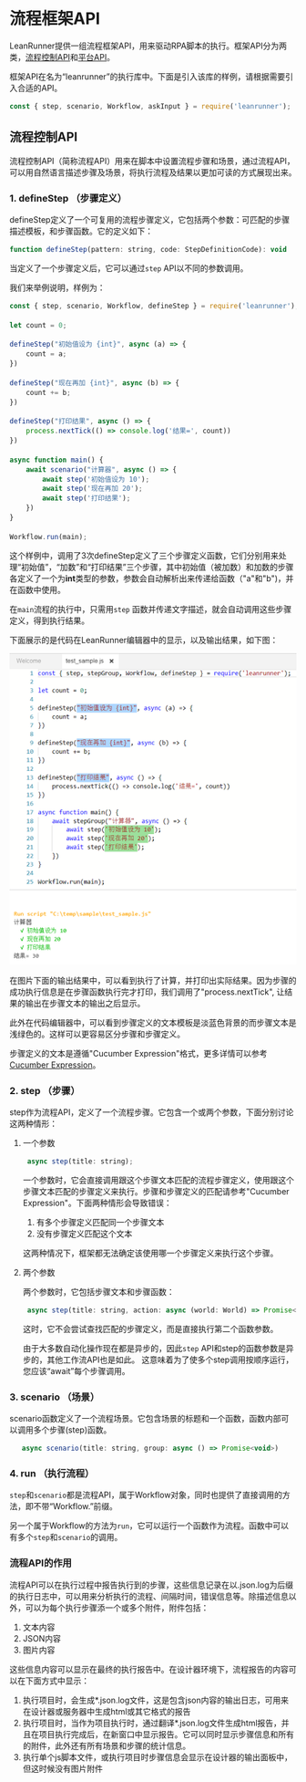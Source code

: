 # 流程框架API

LeanRunner提供一组流程框架API，用来驱动RPA脚本的执行。框架API分为两类，[流程控制API](#workflow_api)和[平台API](server_api.md)。

框架API在名为“leanrunner”的执行库中。下面是引入该库的样例，请根据需要引入合适的API。


```javascript
const { step, scenario, Workflow, askInput } = require('leanrunner');
```

<a id="workflow_api">

## 流程控制API

流程控制API（简称流程API）用来在脚本中设置流程步骤和场景，通过流程API，可以用自然语言描述步骤及场景，将执行流程及结果以更加可读的方式展现出来。

### 1. defineStep （步骤定义）

defineStep定义了一个可复用的流程步骤定义，它包括两个参数：可匹配的步骤描述模板，和步骤函数。它的定义如下：


```javascript
function defineStep(pattern: string, code: StepDefinitionCode): void

```

当定义了一个步骤定义后，它可以通过`step` API以不同的参数调用。

我们来举例说明，样例为：

```javascript
const { step, scenario, Workflow, defineStep } = require('leanrunner');

let count = 0;

defineStep("初始值设为 {int}", async (a) => {
    count = a;
})

defineStep("现在再加 {int}", async (b) => {
    count += b;
})

defineStep("打印结果", async () => {
    process.nextTick(() => console.log('结果=', count))
})

async function main() {
    await scenario("计算器", async () => {
        await step('初始值设为 10');
        await step('现在再加 20');
        await step('打印结果');
    })
}

Workflow.run(main);
```

这个样例中，调用了3次defineStep定义了三个步骤定义函数，它们分别用来处理“初始值”，“加数”和“打印结果”三个步骤，其中初始值（被加数）和加数的步骤各定义了一个为**int**类型的参数，参数会自动解析出来传递给函数（"a"和"b")，并在函数中使用。

在`main`流程的执行中，只需用`step` 函数并传递文字描述，就会自动调用这些步骤定义，得到执行结果。

下面展示的是代码在LeanRunner编辑器中的显示，以及输出结果，如下图：

![](assets/defineStep_sample.png)

在图片下面的输出结果中，可以看到执行了计算，并打印出实际结果。因为步骤的成功执行信息是在步骤函数执行完才打印，我们调用了"process.nextTick", 让结果的输出在步骤文本的输出之后显示。

此外在代码编辑器中，可以看到步骤定义的文本模板是淡蓝色背景的而步骤文本是浅绿色的。这样可以更容易区分步骤和步骤定义。

步骤定义的文本是遵循"Cucumber Expression"格式，更多详情可以参考 [Cucumber Expression](https://cucumber.io/docs/cucumber/cucumber-expressions/)。

### 2. step （步骤）

step作为流程API，定义了一个流程步骤。它包含一个或两个参数，下面分别讨论这两种情形：

1. 一个参数

   ```javascript
    async step(title: string);
   ```

   一个参数时，它会直接调用跟这个步骤文本匹配的流程步骤定义，使用跟这个步骤文本匹配的步骤定义来执行。步骤和步骤定义的匹配请参考"Cucumber Expression"。下面两种情形会导致错误：

   1. 有多个步骤定义匹配同一个步骤文本
   2. 没有步骤定义匹配这个文本

   这两种情况下，框架都无法确定该使用哪一个步骤定义来执行这个步骤。

2. 两个参数

   两个参数时，它包括步骤文本和步骤函数：

   ```javascript
    async step(title: string, action: async (world: World) => Promise<void>);
   ```

   这时，它不会尝试查找匹配的步骤定义，而是直接执行第二个函数参数。

   由于大多数自动化操作现在都是异步的，因此`step` API和step的函数参数是异步的，其他工作流API也是如此。 这意味着为了使多个step调用按顺序运行，您应该“await”每个步骤调用。

### 3. scenario （场景）

scenario函数定义了一个流程场景。它包含场景的标题和一个函数，函数内部可以调用多个步骤(step)函数。

```javascript
   async scenario(title: string, group: async () => Promise<void>)
```

### 4. run （执行流程）

`step`和`scenario`都是流程API，属于Workflow对象，同时也提供了直接调用的方法，即不带“Workflow.”前缀。

另一个属于Workflow的方法为`run`，它可以运行一个函数作为流程。函数中可以有多个`step`和`scenario`的调用。

### 流程API的作用

流程API可以在执行过程中报告执行到的步骤，这些信息记录在以.json.log为后缀的执行日志中，可以用来分析执行的流程、间隔时间，错误信息等。除描述信息以外，可以为每个执行步骤添一个或多个附件，附件包括：

1. 文本内容
2. JSON内容
3. 图片内容

这些信息内容可以显示在最终的执行报告中。在设计器环境下，流程报告的内容可以在下面方式中显示：
1. 执行项目时，会生成*.json.log文件，这是包含json内容的输出日志，可用来在设计器或服务器中生成html或其它格式的报告
1. 执行项目时，当作为项目执行时，通过翻译*.json.log文件生成html报告，并且在项目执行完成后，在新窗口中显示报告。它可以同时显示步骤信息和所有的附件，此外还有所有场景和步骤的统计信息。
2. 执行单个js脚本文件，或执行项目时步骤信息会显示在设计器的输出面板中，但这时候没有图片附件



